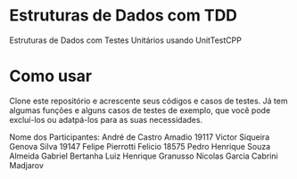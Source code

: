 # Estruturas de Dados com TDD
Estruturas de Dados com Testes Unitários usando UnitTestCPP

# Como usar
Clone este repositório e acrescente seus códigos e casos de testes.
Já tem algumas funções e alguns casos de testes de exemplo, que você pode excluí-los ou adatpá-los para as suas necessidades.

Nome dos Participantes:
André de Castro Amadio 19117
Victor Siqueira Genova Silva	19147
Felipe Pierrotti Felicio 18575
Pedro Henrique Souza Almeida
Gabriel Bertanha
Luiz Henrique Granusso
Nicolas Garcia Cabrini Madjarov